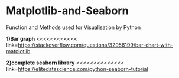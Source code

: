 # Matplotlib-and-Seaborn
Function and Methods used for Visualisation by Python

**1)Bar graph**       <<<<<<<<<<<< link=https://stackoverflow.com/questions/32956199/bar-chart-with-matplotlib

**2)complete seaborn library**        <<<<<<<<<<<<<< link=https://elitedatascience.com/python-seaborn-tutorial
